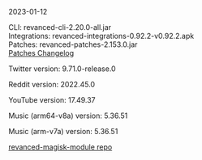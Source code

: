 2023-01-12
  
CLI: revanced-cli-2.20.0-all.jar  
Integrations: revanced-integrations-0.92.2-v0.92.2.apk  
Patches: revanced-patches-2.153.0.jar  
[Patches Changelog](https://github.com/revanced/revanced-patches/releases/tag/v2.153.0)  

Twitter version: 9.71.0-release.0  

Reddit version: 2022.45.0  

YouTube version: 17.49.37  

Music (arm64-v8a) version: 5.36.51  

Music (arm-v7a) version: 5.36.51  

[revanced-magisk-module repo](https://github.com/j-hc/revanced-magisk-module)
